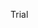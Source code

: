 <!-- run this command to get keyStore
keytool -keystore ./android/app/debug.keystore -list -v -->

Trial
